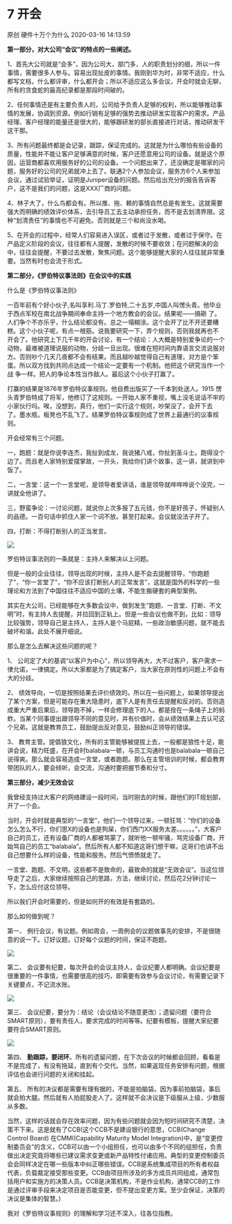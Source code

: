 7 开会
=================

原创 硬件十万个为什么 2020-03-16 14:13:59

**第一部分，对大公司“会议”的特点的一些阐述。**

1、首先大公司就是“会多”，因为公司大，部门多，人的职责划分的细，所以一件事情，需要很多人参与。容易出现扯皮的事情。我刚到华为时，非常不适应，什么都写文档，什么都评审，什么都开会；所以不适应这么多会议，开会时就会无聊，所有的贪食蛇的最高纪录都是那段时间破的。

2、任何事情还是有主要负责人的，公司给予负责人足够的权利，所以能够推动事情的发展，协调到资源。例如行销有足够的强势去推动研发实现客户的需求。产品经理、客户经理的能量还是很大的，能够跟研发的部长直接进行对话，推动研发干这干那。

3、所有问题最终都是会记录，跟踪，保证完成的。这就是为什么哪怕有些设备的质量，性能并不能让客户足够满意的时候，客户还愿意用公司的设备。就是这个原因，运营商都喜欢用服务好的公司的设备。一个问题出来了，还没确定是哪家的问题，服务好的公司的兄弟就冲上去了。联通2个人参加会议，服务方6个人来参加会议，通过试验举证，证明是Juniper设备的问题。然后给出充分的报告告诉客户，这不是我们的问题，这是XXX厂商的问题。

4、林子大了，什么鸟都会有。所以推、拖、赖的事情自然总是有发生。这就需要强大而明确的绩效评价体系，去引导员工去主动承担任务，而不是去划清界限。这种“划清责任”的事情也不可避免。否则就是三个和尚没水喝。

5、在开会的过程中，经常人们容易进入误区，或者过于发散，或者过于保守。在产品定义阶段的会议，往往都有人提醒，发散的时候不要收敛；在问题解决的会中，往往会提醒，不要过去发散，聚焦问题。这个能够提醒大家的人往往就非常重要。当然有时也会流于形式。

**第二部分，《罗伯特议事法则》在会议中的实践**

什么是《罗伯特议事法则》

一百年前有个好小伙子,名叫享利.马丁.罗伯特,二十五岁,中国人叫愣头青。他毕业于西点军校在南北战争期间奉命主持一个地方教会的会议。结果呢——搞砸 了。人们争个不亦乐乎，什么结论都没有。总之一塌糊涂。这个会开了比不开还要糟糕。这个小伙子呢，有点一根筋。说我要研究一下，弄个规则，否则我就再也不 开会了。他研究上下几千年的开会讨论，有一个结论：人大概是特别爱争论的一个动物，最难被道理说服的动物，分歧一旦出现。很难在短时间内靠语言交流说服对 方。否则吵个几天几夜都不会有结果。而且越吵越觉得自己有道理，对方是个笨蛋。所以双方找到共同点达成一个结论一定要有一个机制。他把这个研究当作一个战 争一样。把人的争论本性当作敌人。最后这个小伙子打赢了。

打赢的结果是1876年罗伯特议事规则。他自费出版买了一千本到处送人。1915 愣头青罗伯特成了将军，他修订了这规则。一开始人家不重视，嘴上没毛说话不牢的小家伙行吗。唉，没想到，真行，他们一实行这个规则，吵架没了，会开下去 了。墨水瓶，板凳也不乱飞了。结果罗伯特议事规则成了世界上最通行的议事规则。

开会经常有三个问题。

一，跑题：就是你说李连杰，我扯到成龙，我说猪八戒，你扯到圣斗士。跑得没个边了。而且老人家特别爱摆掌故，一开头，我给你们讲个故事，这一讲，就讲到中饭了。

二，一言堂：这一个一言堂呢，是领导者爱讲话，谁是领导就哗哗哗说个没完，一讲就全他讲了。

三，野蛮争论：一讨论问题，就说你上次多报了五元钱，你不是好孩子，怀疑别人的品德。一百句话中抓住人家一个词不放。甚至打起来。会议就没法子开了。

四，打断：不得打断别人的正当发言。

![](http://p9.pstatp.com/large/pgc-image/28ec40c575bf4c72b410fa9a666f3b4e)

罗伯特议事法则的一条就是：主持人来解决以上问题。

但是一般的企业往往，领导出现的时候，主持人是不会去提醒领导，“你跑题了”，“你一言堂了”，“你不应该打断别人的正常发言”，这就是国外的科学的一些理论和方法到了中国往往不适应中国的土壤，不能生搬硬套的典型案例。

其实在大公司，已经能够在大多数会议中，做到发生“跑题、一言堂、打断、不文明”时，有主持人去提醒，并拉回到正轨上。但是一些会议也做不到，比如：领导比较强势，领导自己是主持人，主持人是个马屁精，一些政治敏感问题，就不能去破坏和谐。此处不展开细说。

那么是怎么去解决这些问题的呢？

1、 公司定了大的基调“以客户为中心”，所以领导再大，大不过客户，客户需求一律允诺，一律搞定。所以大家都是为了搞定客户，当大家在原则性的问题上不会有大的分歧。

2、 绩效导向，一切是按照结果去评价绩效的。所以在一些问题上，如果领导提出了某个方案，但是可能存在重大隐患时，底下人是有责任去提醒和反对的。否则造成重大严重后果后，领导跑不掉，一样会修理底下的人。都是拴在一条绳子上的蚂蚱。当某个同事提出跟领导不同的意见时，并有价值时，会从绩效结果上去认可这个兄弟。这就是教育员工，鼓励提出反对意见，鼓励纠正领导的错误。

3、 教育主管。提倡狼文化，所有的主管能够被提拔上去，一般都是狼性十足，能讲会说，精力旺盛，在开会时balabala一顿，与员工沟通时也是balabala一顿自己说得爽。那么就会容易造成一言堂，或者跑题。那么在主管培训的时候，都会教育带团队的人，要会倾听，会交流，沟通时要把握节奏和分寸。

**第三部分，减少无效会议**

我曾经支持过大客户的网络建设一段时间，当时刚去的时候，跟他们的IT规划部，开了一个会。

当时，开会时就是典型的“一言堂”，他们一个领导过来，一顿狂骂：“你们的设备怎么怎么不行，你们思X的设备也是狗屎，你们西门XX服务太差。。。。。。”，大客户自己的员工，还有设备厂商的人都被骂蒙了，就听他一顿牢骚，骂完设备厂商，开始骂自己的员工“balabala”。然后所有人都不知道这哥们想干嘛，这哥们也讲不出自己想要什么样的设备，性能和服务。然后气愤愤就走了。

一言堂、跑题、不文明，这些都不是致命的，最致命的就是“无效会议”。当这位领导走了之后，大家继续按照自己的思路，方法，继续讨论，然后花2分钟讨论一下，怎么应付这位领导。

所以我们开会时需要的，但是如何开的有效是有套路的。

那么如何做到呢？

第一、 例行会议，有议题。例如周会，一周例会的议题做事先的安排，不是很随意的说一下。订好议题，订好每个议题的时间，保证不跑题。

![](http://p3.pstatp.com/large/pgc-image/9f66e0fd046e4b608daec90d95b72207)

第二、 会议要有纪要，每次开会的会议主持人，会议纪要人都明确。会议纪要是很重要的一件事情，也需要很高的技巧，即需要有效参与会议讨论，有需要记录下关键要点，不记流水账。

![](http://p3.pstatp.com/large/pgc-image/dfa1f47c27bb4380b83b0d2448ec995b)

第三、 会议纪要，要分为：结论（会议结论不随意更改）；遗留问题（要符合SMART原则），要有责任人，要求完成的时间等等。纪要有模板，提醒大家纪要要符合SMART原则。

![](http://p1.pstatp.com/large/pgc-image/0c128da4252043aca6287ef2f703b821)

第四、 **勤跟踪，要闭环**。所有的遗留问题，在下次会议的时候都会回顾，看看是不是完成了，有没有拖延，直到有个交代。当然，如果返现任务安排有问题，根据评估也会进行问题的关闭和挂起。

第五、 所有的决议都是需要有理有据的，不能是拍脑袋。因为事前拍脑袋，事后就会拍大腿。然后就有人拍屁股走人了。这样就不会决议是下级服从上级，少数服从多数。

当然，这样的话就会存在效率问题，因为有些问题就会因为短时间研究不清楚，决策不下来。这是就有了CCB(这个CCB不是建设银行的意思，CCB(Change Control Board) 在CMMI(Capability Maturity Model Integration)中，是“变更控制委员会”的含义，CCB可以由一个小组担任，也可以由多个不同的组担任，负责做出决定究竟将哪些已建议需求变更或新产品特性付诸应用。典型的变更控制委员会会同样决定在哪一些版本中纠正哪些错误。CCB是系统集成项目的所有者权益代表，负载裁定接受那些变更。CCB由项目所涉及的多方成员共同组成，通常包括用户和实施方的决策人员。CCB是决策机构，不是作业机构，通常CCB的工作是通过评审手段来决定项目是否能变更，但不提出变更方案。至少会保证，决策的决议是集体的智慧。)

我对《罗伯特议事规则》的理解和学习还不深入，往各位指教。